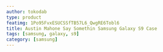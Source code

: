 ```yaml
---
author: tokodab
type: product
featimg: 1Po95FvxESUCSSfTB57L6_QwgRE6Tobl6
title: Austin Mahone Say Somethin Samsung Galaxy S9 Case
tags: [samsung, galaxy, s9]
category: [samsung]
---
```

